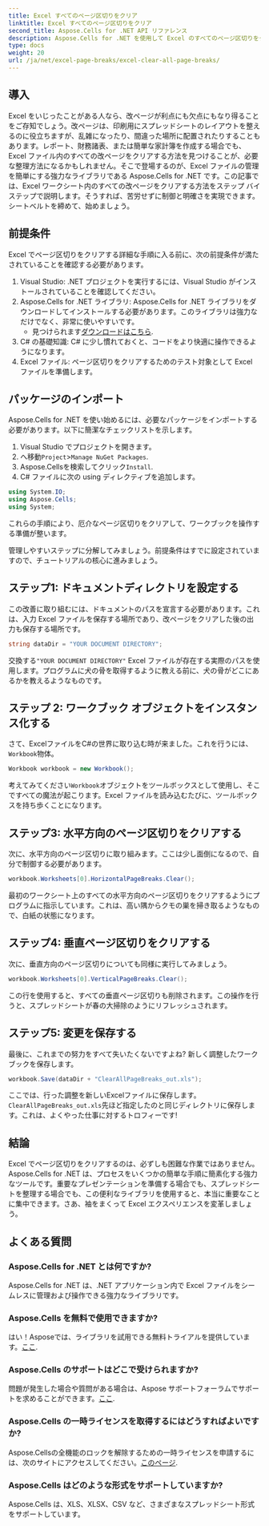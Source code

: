 ```yaml
---
title: Excel すべてのページ区切りをクリア
linktitle: Excel すべてのページ区切りをクリア
second_title: Aspose.Cells for .NET API リファレンス
description: Aspose.Cells for .NET を使用して Excel のすべてのページ区切りをクリアするための簡単なガイドをご覧ください。ステップバイステップのチュートリアルに従って、すぐに結果を得てください。
type: docs
weight: 20
url: /ja/net/excel-page-breaks/excel-clear-all-page-breaks/
---
```

## 導入

Excel をいじったことがある人なら、改ページが利点にも欠点にもなり得ることをご存知でしょう。改ページは、印刷用にスプレッドシートのレイアウトを整えるのに役立ちますが、乱雑になったり、間違った場所に配置されたりすることもあります。レポート、財務諸表、または簡単な家計簿を作成する場合でも、Excel ファイル内のすべての改ページをクリアする方法を見つけることが、必要な整理方法になるかもしれません。そこで登場するのが、Excel ファイルの管理を簡単にする強力なライブラリである Aspose.Cells for .NET です。この記事では、Excel ワークシート内のすべての改ページをクリアする方法をステップ バイ ステップで説明します。そうすれば、苦労せずに制御と明確さを実現できます。シートベルトを締めて、始めましょう。

## 前提条件

Excel でページ区切りをクリアする詳細な手順に入る前に、次の前提条件が満たされていることを確認する必要があります。

1. Visual Studio: .NET プロジェクトを実行するには、Visual Studio がインストールされていることを確認してください。
2. Aspose.Cells for .NET ライブラリ: Aspose.Cells for .NET ライブラリをダウンロードしてインストールする必要があります。このライブラリは強力なだけでなく、非常に使いやすいです。
   - 見つけられます[ダウンロードはこちら](https://releases.aspose.com/cells/net/).
3. C# の基礎知識: C# に少し慣れておくと、コードをより快適に操作できるようになります。
4. Excel ファイル: ページ区切りをクリアするためのテスト対象として Excel ファイルを準備します。

## パッケージのインポート

Aspose.Cells for .NET を使い始めるには、必要なパッケージをインポートする必要があります。以下に簡潔なチェックリストを示します。

1. Visual Studio でプロジェクトを開きます。
2. へ移動`Project`>`Manage NuGet Packages`.
3.  Aspose.Cellsを検索してクリック`Install`.
4. C# ファイルに次の using ディレクティブを追加します。

```csharp
using System.IO;
using Aspose.Cells;
using System;
```

これらの手順により、厄介なページ区切りをクリアして、ワークブックを操作する準備が整います。

管理しやすいステップに分解してみましょう。前提条件はすでに設定されていますので、チュートリアルの核心に進みましょう。

## ステップ1: ドキュメントディレクトリを設定する

この改善に取り組むには、ドキュメントのパスを宣言する必要があります。これは、入力 Excel ファイルを保存する場所であり、改ページをクリアした後の出力も保存する場所です。

```csharp
string dataDir = "YOUR DOCUMENT DIRECTORY";
```
交換する`"YOUR DOCUMENT DIRECTORY"` Excel ファイルが存在する実際のパスを使用します。プログラムに犬の骨を取得するように教える前に、犬の骨がどこにあるかを教えるようなものです。

## ステップ 2: ワークブック オブジェクトをインスタンス化する

さて、ExcelファイルをC#の世界に取り込む時が来ました。これを行うには、`Workbook`物体。

```csharp
Workbook workbook = new Workbook();
```
考えてみてください`Workbook`オブジェクトをツールボックスとして使用し、そこですべての魔法が起こります。Excel ファイルを読み込むたびに、ツールボックスを持ち歩くことになります。

## ステップ3: 水平方向のページ区切りをクリアする

次に、水平方向のページ区切りに取り組みます。ここは少し面倒になるので、自分で制御する必要があります。

```csharp
workbook.Worksheets[0].HorizontalPageBreaks.Clear();
```
最初のワークシート上のすべての水平方向のページ区切りをクリアするようにプログラムに指示しています。これは、高い隅からクモの巣を掃き取るようなもので、白紙の状態になります。

## ステップ4: 垂直ページ区切りをクリアする

次に、垂直方向のページ区切りについても同様に実行してみましょう。

```csharp
workbook.Worksheets[0].VerticalPageBreaks.Clear();
```
この行を使用すると、すべての垂直ページ区切りも削除されます。この操作を行うと、スプレッドシートが春の大掃除のようにリフレッシュされます。

## ステップ5: 変更を保存する

最後に、これまでの努力をすべて失いたくないですよね? 新しく調整したワークブックを保存します。

```csharp
workbook.Save(dataDir + "ClearAllPageBreaks_out.xls");
```
ここでは、行った調整を新しいExcelファイルに保存します。`ClearAllPageBreaks_out.xls`先ほど指定したのと同じディレクトリに保存します。これは、よくやった仕事に対するトロフィーです!

## 結論

Excel でページ区切りをクリアするのは、必ずしも困難な作業ではありません。Aspose.Cells for .NET は、プロセスをいくつかの簡単な手順に簡素化する強力なツールです。重要なプレゼンテーションを準備する場合でも、スプレッドシートを整理する場合でも、この便利なライブラリを使用すると、本当に重要なことに集中できます。さあ、袖をまくって Excel エクスペリエンスを変革しましょう。

## よくある質問

### Aspose.Cells for .NET とは何ですか?
Aspose.Cells for .NET は、.NET アプリケーション内で Excel ファイルをシームレスに管理および操作できる強力なライブラリです。

### Aspose.Cells を無料で使用できますか?
はい！Asposeでは、ライブラリを試用できる無料トライアルを提供しています。[ここ](https://releases.aspose.com/).

### Aspose.Cells のサポートはどこで受けられますか?
問題が発生した場合や質問がある場合は、Aspose サポートフォーラムでサポートを求めることができます。[ここ](https://forum.aspose.com/c/cells/9).

### Aspose.Cells の一時ライセンスを取得するにはどうすればよいですか?
 Aspose.Cellsの全機能のロックを解除するための一時ライセンスを申請するには、次のサイトにアクセスしてください。[このページ](https://purchase.aspose.com/temporary-license/).

### Aspose.Cells はどのような形式をサポートしていますか?
Aspose.Cells は、XLS、XLSX、CSV など、さまざまなスプレッドシート形式をサポートしています。